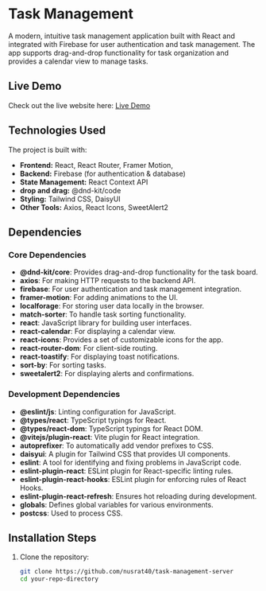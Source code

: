 # Task Management 

A modern, intuitive task management application built with React and integrated with Firebase for user authentication and task management. The app supports drag-and-drop functionality for task organization and provides a calendar view to manage tasks.
## Live Demo
Check out the live website here: [Live Demo](https://study-platform-a9b9a.web.app/)

## Technologies Used  
The project is built with:  
- **Frontend:** React, React Router, Framer Motion,
- **Backend:** Firebase (for authentication & database)  
- **State Management:** React Context API
- **drop and drag:** @dnd-kit/code  
- **Styling:** Tailwind CSS, DaisyUI  
- **Other Tools:** Axios, React Icons,  SweetAlert2

## Dependencies

### Core Dependencies

- **@dnd-kit/core**: Provides drag-and-drop functionality for the task board.
- **axios**: For making HTTP requests to the backend API.
- **firebase**: For user authentication and task management integration.
- **framer-motion**: For adding animations to the UI.
- **localforage**: For storing user data locally in the browser.
- **match-sorter**: To handle task sorting functionality.
- **react**: JavaScript library for building user interfaces.
- **react-calendar**: For displaying a calendar view.
- **react-icons**: Provides a set of customizable icons for the app.
- **react-router-dom**: For client-side routing.
- **react-toastify**: For displaying toast notifications.
- **sort-by**: For sorting tasks.
- **sweetalert2**: For displaying alerts and confirmations.

### Development Dependencies

- **@eslint/js**: Linting configuration for JavaScript.
- **@types/react**: TypeScript typings for React.
- **@types/react-dom**: TypeScript typings for React DOM.
- **@vitejs/plugin-react**: Vite plugin for React integration.
- **autoprefixer**: To automatically add vendor prefixes to CSS.
- **daisyui**: A plugin for Tailwind CSS that provides UI components.
- **eslint**: A tool for identifying and fixing problems in JavaScript code.
- **eslint-plugin-react**: ESLint plugin for React-specific linting rules.
- **eslint-plugin-react-hooks**: ESLint plugin for enforcing rules of React Hooks.
- **eslint-plugin-react-refresh**: Ensures hot reloading during development.
- **globals**: Defines global variables for various environments.
- **postcss**: Used to process CSS.

## Installation Steps

1. Clone the repository:

   ```sh
   git clone https://github.com/nusrat40/task-management-server
   cd your-repo-directory
